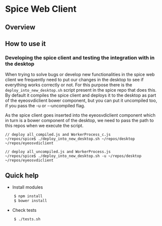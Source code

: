 Spice Web Client
================

## Overview

## How to use it

### Developing the spice client and testing the integration with in the desktop

When trying to solve bugs or develop new functionalities in the spice web client
we frequently need to put our changes in the desktop to see if everything works
correctly or not. For this purpose there is the `deploy_into_new_desktop.sh`
script present in the spice repo that does this. By default it compiles the
spice client and deploys it to the desktop as part of the eyeosvdiclient bower
component, but you can put it uncompiled too, if you pass the -u or --uncompiled
flag.

As the spice client goes inserted into the eyeosvdiclient component which in
turn is a bower component of the desktop, we need to pass the path to this repos
when we execute the script.

    // deploy all_compiled.js and WorkerProcess_c.js
    ~/repos/spice$ ./deploy_into_new_desktop.sh ~/repos/desktop ~/repos/eyeosvdiclient
    
    // deploy all_uncompiled.js and WorkerProcess.js
    ~/repos/spice$ ./deploy_into_new_desktop.sh -u ~/repos/desktop ~/repos/eyeosvdiclient

## Quick help

* Install modules

```bash
	$ npm install
	$ bower install
```

* Check tests

```bash
    $ ./tests.sh
```